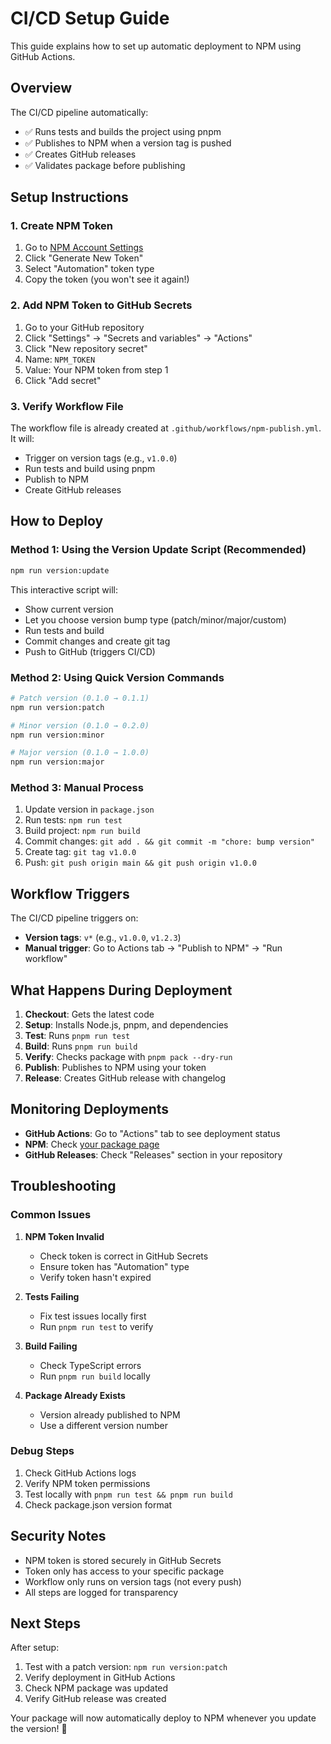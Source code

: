 # CI/CD Setup Guide

This guide explains how to set up automatic deployment to NPM using GitHub Actions.

## Overview

The CI/CD pipeline automatically:
- ✅ Runs tests and builds the project using pnpm
- ✅ Publishes to NPM when a version tag is pushed
- ✅ Creates GitHub releases
- ✅ Validates package before publishing

## Setup Instructions

### 1. Create NPM Token

1. Go to [NPM Account Settings](https://www.npmjs.com/settings/tokens)
2. Click "Generate New Token"
3. Select "Automation" token type
4. Copy the token (you won't see it again!)

### 2. Add NPM Token to GitHub Secrets

1. Go to your GitHub repository
2. Click "Settings" → "Secrets and variables" → "Actions"
3. Click "New repository secret"
4. Name: `NPM_TOKEN`
5. Value: Your NPM token from step 1
6. Click "Add secret"

### 3. Verify Workflow File

The workflow file is already created at `.github/workflows/npm-publish.yml`. It will:
- Trigger on version tags (e.g., `v1.0.0`)
- Run tests and build using pnpm
- Publish to NPM
- Create GitHub releases

## How to Deploy

### Method 1: Using the Version Update Script (Recommended)

```bash
npm run version:update
```

This interactive script will:
- Show current version
- Let you choose version bump type (patch/minor/major/custom)
- Run tests and build
- Commit changes and create git tag
- Push to GitHub (triggers CI/CD)

### Method 2: Using Quick Version Commands

```bash
# Patch version (0.1.0 → 0.1.1)
npm run version:patch

# Minor version (0.1.0 → 0.2.0)
npm run version:minor

# Major version (0.1.0 → 1.0.0)
npm run version:major
```

### Method 3: Manual Process

1. Update version in `package.json`
2. Run tests: `npm run test`
3. Build project: `npm run build`
4. Commit changes: `git add . && git commit -m "chore: bump version"`
5. Create tag: `git tag v1.0.0`
6. Push: `git push origin main && git push origin v1.0.0`

## Workflow Triggers

The CI/CD pipeline triggers on:
- **Version tags**: `v*` (e.g., `v1.0.0`, `v1.2.3`)
- **Manual trigger**: Go to Actions tab → "Publish to NPM" → "Run workflow"

## What Happens During Deployment

1. **Checkout**: Gets the latest code
2. **Setup**: Installs Node.js, pnpm, and dependencies
3. **Test**: Runs `pnpm run test`
4. **Build**: Runs `pnpm run build`
5. **Verify**: Checks package with `pnpm pack --dry-run`
6. **Publish**: Publishes to NPM using your token
7. **Release**: Creates GitHub release with changelog

## Monitoring Deployments

- **GitHub Actions**: Go to "Actions" tab to see deployment status
- **NPM**: Check [your package page](https://www.npmjs.com/package/effect-schema-geojson)
- **GitHub Releases**: Check "Releases" section in your repository

## Troubleshooting

### Common Issues

1. **NPM Token Invalid**
   - Check token is correct in GitHub Secrets
   - Ensure token has "Automation" type
   - Verify token hasn't expired

2. **Tests Failing**
   - Fix test issues locally first
   - Run `pnpm run test` to verify

3. **Build Failing**
   - Check TypeScript errors
   - Run `pnpm run build` locally

4. **Package Already Exists**
   - Version already published to NPM
   - Use a different version number

### Debug Steps

1. Check GitHub Actions logs
2. Verify NPM token permissions
3. Test locally with `pnpm run test && pnpm run build`
4. Check package.json version format

## Security Notes

- NPM token is stored securely in GitHub Secrets
- Token only has access to your specific package
- Workflow only runs on version tags (not every push)
- All steps are logged for transparency

## Next Steps

After setup:
1. Test with a patch version: `npm run version:patch`
2. Verify deployment in GitHub Actions
3. Check NPM package was updated
4. Verify GitHub release was created

Your package will now automatically deploy to NPM whenever you update the version! 🚀
